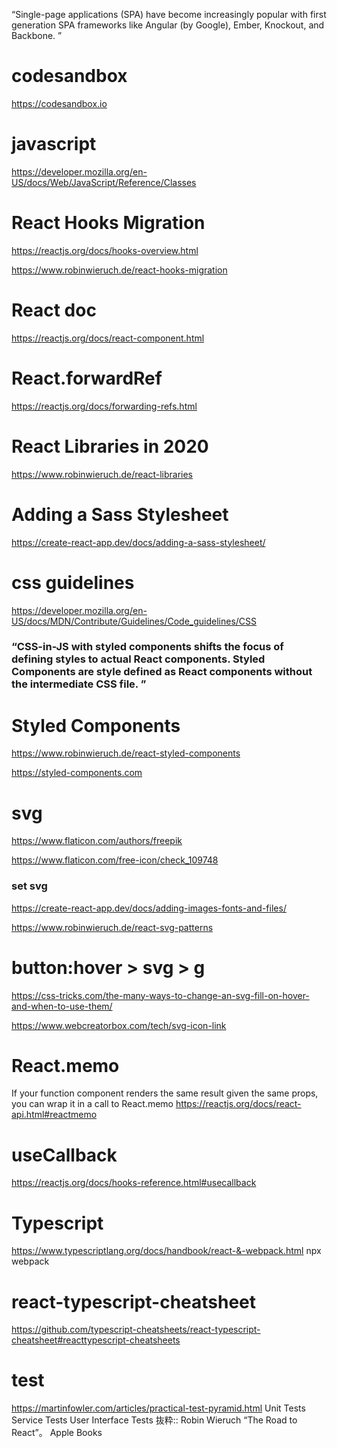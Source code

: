 “Single-page applications (SPA) have become increasingly popular with first generation SPA frameworks like Angular (by Google), Ember, Knockout, and Backbone. ”
# codesandbox
https://codesandbox.io

# javascript
https://developer.mozilla.org/en-US/docs/Web/JavaScript/Reference/Classes


# React Hooks Migration
https://reactjs.org/docs/hooks-overview.html

https://www.robinwieruch.de/react-hooks-migration

# React doc
https://reactjs.org/docs/react-component.html


# React.forwardRef
https://reactjs.org/docs/forwarding-refs.html

# React Libraries in 2020
https://www.robinwieruch.de/react-libraries


# Adding a Sass Stylesheet
https://create-react-app.dev/docs/adding-a-sass-stylesheet/

# css guidelines
https://developer.mozilla.org/en-US/docs/MDN/Contribute/Guidelines/Code_guidelines/CSS

### “CSS-in-JS with styled components shifts the focus of defining styles to actual React components. Styled Components are style defined as React components without the intermediate CSS file. ”

# Styled Components
https://www.robinwieruch.de/react-styled-components

https://styled-components.com

# svg
https://www.flaticon.com/authors/freepik

https://www.flaticon.com/free-icon/check_109748

### set svg
https://create-react-app.dev/docs/adding-images-fonts-and-files/

https://www.robinwieruch.de/react-svg-patterns


# button:hover > svg > g
https://css-tricks.com/the-many-ways-to-change-an-svg-fill-on-hover-and-when-to-use-them/

https://www.webcreatorbox.com/tech/svg-icon-link

# React.memo
If your function component renders the same result given the same props, you can wrap it in a call to React.memo
https://reactjs.org/docs/react-api.html#reactmemo

# useCallback
https://reactjs.org/docs/hooks-reference.html#usecallback


# Typescript
https://www.typescriptlang.org/docs/handbook/react-&-webpack.html
npx webpack

# react-typescript-cheatsheet
https://github.com/typescript-cheatsheets/react-typescript-cheatsheet#reacttypescript-cheatsheets

# test
https://martinfowler.com/articles/practical-test-pyramid.html
Unit Tests
Service Tests
User Interface Tests
抜粋:: Robin Wieruch  “The Road to React”。 Apple Books  
